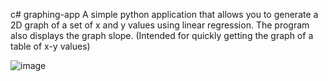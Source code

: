 c# graphing-app
A simple python application that allows you to generate a 2D graph of a set of x and y values using linear regression. The program also displays the graph slope. (Intended for quickly getting the graph of a table of x-y values)

![image](https://user-images.githubusercontent.com/57040280/171667132-93472cbf-a35b-4ac2-91ef-99697b8f1edc.png)
